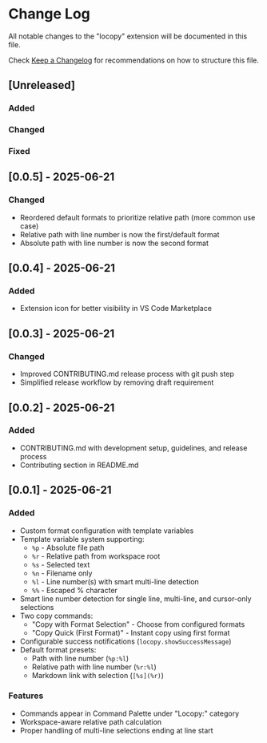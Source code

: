 # Change Log

All notable changes to the "locopy" extension will be documented in this file.

Check [Keep a Changelog](http://keepachangelog.com/) for recommendations on how to structure this file.

## [Unreleased]

### Added

### Changed

### Fixed

## [0.0.5] - 2025-06-21

### Changed
- Reordered default formats to prioritize relative path (more common use case)
- Relative path with line number is now the first/default format
- Absolute path with line number is now the second format

## [0.0.4] - 2025-06-21

### Added
- Extension icon for better visibility in VS Code Marketplace

## [0.0.3] - 2025-06-21

### Changed
- Improved CONTRIBUTING.md release process with git push step
- Simplified release workflow by removing draft requirement

## [0.0.2] - 2025-06-21

### Added
- CONTRIBUTING.md with development setup, guidelines, and release process
- Contributing section in README.md

## [0.0.1] - 2025-06-21

### Added
- Custom format configuration with template variables
- Template variable system supporting:
  - `%p` - Absolute file path
  - `%r` - Relative path from workspace root
  - `%s` - Selected text
  - `%n` - Filename only
  - `%l` - Line number(s) with smart multi-line detection
  - `%%` - Escaped % character
- Smart line number detection for single line, multi-line, and cursor-only selections
- Two copy commands:
  - "Copy with Format Selection" - Choose from configured formats
  - "Copy Quick (First Format)" - Instant copy using first format
- Configurable success notifications (`locopy.showSuccessMessage`)
- Default format presets:
  - Path with line number (`%p:%l`)
  - Relative path with line number (`%r:%l`)
  - Markdown link with selection (`[%s](%r)`)

### Features
- Commands appear in Command Palette under "Locopy:" category
- Workspace-aware relative path calculation
- Proper handling of multi-line selections ending at line start